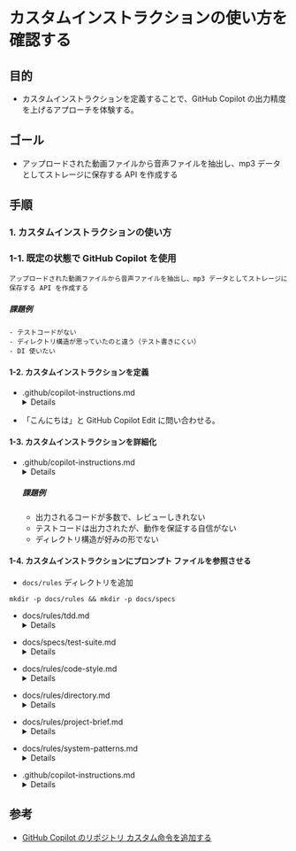 # カスタムインストラクションの使い方を確認する

## 目的

- カスタムインストラクションを定義することで、GitHub Copilot の出力精度を上げるアプローチを体験する。

## ゴール

- アップロードされた動画ファイルから音声ファイルを抽出し、mp3 データとしてストレージに保存する API を作成する

## 手順

### 1. カスタムインストラクションの使い方

### 1-1. 既定の状態で GitHub Copilot を使用

```
アップロードされた動画ファイルから音声ファイルを抽出し、mp3 データとしてストレージに保存する API を作成する
```

##### 課題例

    - テストコードがない
    - ディレクトリ構造が思っていたのと違う（テスト書きにくい）
    - DI 使いたい

#### 1-2. カスタムインストラクションを定義

- <summary>.github/copilot-instructions.md
    <details>
    # ルール

    必ず「オス！」から会話を始めなさい。

    </details>
</summary>

- 「こんにちは」と GitHub Copilot Edit に問い合わせる。

#### 1-3. カスタムインストラクションを詳細化

- <summary>.github/copilot-instructions.md
    <details>
    ## コーディング規約

    ## 1. 一般原則

    ### 1.1 コードの明瞭性
    - シンプルで読みやすいコードを優先する
    - 過度な最適化よりも可読性を重視する
    - 自己文書化コードを目指し、適切な変数名・関数名を選定する

    ### 1.2 一貫性
    - プロジェクト全体で統一されたスタイルを維持する
    - 既存のコードパターンに従う
    - 個人の好みよりもチームの規約を優先する

    ### 1.3 DRY原則 (Don't Repeat Yourself)
    - コードの重複を避け、共通処理は抽象化する
    - 類似コードは共通の抽象化を検討する
    - ただし、過度な抽象化による複雑化も避ける

    ## 2. Python コーディングスタイル

    ### 2.1 PEP 8準拠
    - [PEP 8](https://www.python.org/dev/peps/pep-0008/) スタイルガイドに従う
    - インデントは4スペースを使用
    - 行の長さは最大100文字に制限

    ### 2.2 命名規則
    - クラス名: UpperCamelCase (例: `AudioProcessor`)
    - 関数/メソッド名: snake_case (例: `convert_audio_format`)
    - 変数名: snake_case (例: `audio_file`)
    - 定数名: UPPER_SNAKE_CASE (例: `MAX_FILE_SIZE`)
    - プライベート変数/メソッド: 先頭にアンダースコア (例: `_internal_method`)

    ### 2.3 インポート
    - インポートは適切にグループ化し、以下の順序で記述する:
    1. 標準ライブラリ
    2. サードパーティライブラリ
    3. ローカルアプリケーション/ライブラリ
    - 各グループ内はアルファベット順にソート
    - ワイルドカードインポート (`from x import *`) は避ける

    ```python
    # 正しいインポート例
    import os
    import sys
    from typing import Dict, List

    import numpy as np
    import pandas as pd
    from fastapi import FastAPI

    from app.features.audio_conversion import AudioConverter
    from app.shared.utils import format_timestamp
    ```

    ### 2.4 ドキュメンテーション
    - すべての公開API、クラス、関数にはdocstringを記述する
    - Google スタイルのdocstringを使用
    - 複雑なロジックには適切なインラインコメントを付与

    ```python
    def convert_audio(input_file: str, output_format: str = "mp3") -> str:
        """音声ファイルを指定されたフォーマットに変換する.
        
        Args:
            input_file: 入力ファイルのパス
            output_format: 出力形式 (デフォルト: "mp3")
            
        Returns:
            変換後のファイルパス
            
        Raises:
            FileNotFoundError: 入力ファイルが存在しない場合
            ConversionError: 変換処理に失敗した場合
        """
        # 実装...
    ```

    ### 2.5 型ヒント
    - すべての関数とメソッドには型ヒントを使用する
    - 複雑な型は `typing` モジュールを活用する
    - 型ヒントはドキュメントとして役立つだけでなく、静的解析ツールにも活用される

    ## 3. プロジェクト固有のルール

    ### 3.1 エラー処理
    - 例外は具体的な型を使用し、汎用的な `Exception` は避ける
    - カスタム例外は `app/shared/exceptions` に定義
    - すべての例外は適切にログに記録する

    ### 3.2 ログ記録
    - システムの動作状況を把握できるよう、適切なログレベルを使用
    - ログメッセージは情報を明確に伝える内容にする
    - 個人情報や機密情報のログ出力は避ける

    ```python
    # 正しいログ記録例
    logger.info(f"File processing started: {file_id}")
    logger.error(f"Conversion failed for file {file_id}: {str(error)}")
    ```

    ### 3.3 テスト
    - すべての機能にはユニットテストを書く
    - モックを適切に使用して外部依存を分離する
    - 重要なユースケースには結合テストとE2Eテストを用意

    ### 3.4 非同期処理
    - I/O待ち時間が長い処理は非同期（async/await）を使用
    - ブロッキング処理はバックグラウンドタスクとして実行
    - 適切なタイムアウト処理を実装

    ## 4. コード品質ツール

    以下のツールを用いて継続的にコード品質を確保する:

    - **Black**: コードフォーマッタ
    - **isort**: インポート順序の最適化
    - **Flake8**: スタイルガイドの遵守チェック
    - **mypy**: 静的型チェック
    - **Pylint**: コード品質分析
    - **Bandit**: セキュリティの脆弱性スキャン

    ## 5. コードレビュー基準

    コードレビューでは以下の点に注目する:

    - 機能要件の充足
    - コーディング規約の遵守
    - アーキテクチャ設計原則の遵守
    - テストの充実度
    - エラー処理の適切さ
    - パフォーマンスへの配慮
    - セキュリティ上の懸念

    ## 6. バージョン管理

    - コミットメッセージは明確で説明的に記述
    - [Conventional Commits](https://www.conventionalcommits.org/) の形式に従う
    - 機能単位でブランチを分け、完了後にプルリクエストを作成

    ```
    feat: 音声ファイル変換機能の追加
    fix: 大容量ファイル処理時のメモリリーク修正
    docs: APIドキュメントの更新
    test: 音声認識サービスのテストケース追加
    ```
    </details>
    </summary>

    ##### 課題例

    - 出力されるコードが多数で、レビューしきれない
    - テストコードは出力されたが、動作を保証する自信がない
    - ディレクトリ構造が好みの形でない

#### 1-4. カスタムインストラクションにプロンプト ファイルを参照させる

- `docs/rules` ディレクトリを追加

```
mkdir -p docs/rules && mkdir -p docs/specs
```

- <summary>docs/rules/tdd.md
    <details>
    # テスト駆動開発 (TDD) ガイドライン

    ## 1. TDDの基本サイクル

    音声ファイル変換 API 開発プロジェクトでは、以下のTDDサイクルを採用します：

    ### Red-Green-Refactor サイクル

    1. **Red**: 失敗するテストを書く
    - 実装したい機能を明確にする
    - テストは実装前に記述し、必ず失敗することを確認する
    - テストは機能要件を明確に表現したものであること

    2. **Green**: 最小限のコードで成功させる
    - テストが通るための最小限（必要十分）のコードを実装する
    - この段階ではパフォーマンスやエレガントさより機能の正しさを優先する

    3. **Refactor**: リファクタリングする
    - コードの品質を高めるための改善を行う
    - テストは引き続き成功する状態を維持する
    - コードの重複を排除し、可読性を向上させる

    ## 2. テストの種類と役割

    ### 2.1 ユニットテスト

    - 対象: 関数、メソッド、小さなクラス
    - 目的: コードの最小単位の正確性を検証
    - 特徴: 高速に実行可能、外部依存をモック化
    - ツール: pytest
    - 場所: 各機能モジュール内の `tests` ディレクトリ

    ```python
    # 例: 音声変換サービスのユニットテスト
    def test_convert_mp4_to_mp3():
        converter = AudioConverter()
        result = converter.convert("test.mp4", "mp3")
        
        assert result.format == "mp3"
        assert result.success is True
        assert os.path.exists(result.output_path)
    ```

    ### 2.2 統合テスト

    - 対象: 複数のコンポーネントの相互作用
    - 目的: コンポーネント間の連携が正しく機能することを確認
    - 特徴: やや実行に時間がかかる、一部の外部依存を実際に使用
    - 場所: `tests/integration` ディレクトリ

    ```python
    # 例: ファイル処理と音声変換の統合テスト
    def test_file_upload_and_conversion_flow():
        # テスト用ファイルをアップロード
        file_service = FileProcessingService()
        file_id = file_service.upload(test_mp4_file)
        
        # 音声変換を実行
        converter_service = AudioConversionService()
        result = converter_service.process_file(file_id)
        
        # 検証
        assert result.status == "completed"
        assert storage_service.exists(f"{file_id}/converted.mp3")
    ```

    ### 2.3 エンドツーエンド (E2E) テスト

    - 対象: システム全体の機能
    - 目的: ユーザーの視点からのシナリオ検証
    - 特徴: 実行に時間がかかる、実際のサービスと連携
    - 場所: `tests/e2e` ディレクトリ

    ```python
    # 例: 音声ファイルアップロードから分析結果通知までのE2Eテスト
    def test_full_analysis_workflow():
        # APIクライアントをセットアップ
        client = TestClient(app)
        
        # ファイルアップロード
        with open("test_samples/conversation.mp4", "rb") as f:
            response = client.post("/api/files/upload", files={"file": f})
        
        job_id = response.json()["job_id"]
        
        # 処理完了を待機（ポーリングまたはWebhook）
        result = wait_for_completion(job_id, timeout=120)
        
        # 結果の検証
        assert result["status"] == "completed"
        assert "excel_url" in result
        assert result["notification_sent"] is True
    ```

    ## 3. テストカバレッジ方針

    - **目標カバレッジ**: コードベース全体で80%以上
    - **重要コンポーネント**: 核となるビジネスロジックは90%以上
    - **測定**: pytestとCoverageを使用
    - **レポート**: CI/CDパイプラインで自動生成

    ## 4. モックとスタブの使用ガイドライン

    ### 4.1 モックを使用するケース

    - 外部サービス（Azure Speech、Azure OpenAI等）の呼び出し
    - データベース操作
    - ファイルシステムアクセス
    - 時間依存の処理

    ### 4.2 モック実装例

    ```python
    # Azureサービスをモック化する例
    @pytest.fixture
    def mock_speech_service(monkeypatch):
        def mock_transcribe(*args, **kwargs):
            return {
                "text": "こんにちは、具合はどうですか？",
                "speaker": "veterinarian",
                "confidence": 0.95
            }
        
        monkeypatch.setattr("app.infrastructure.azure_speech.SpeechService.transcribe", 
                        mock_transcribe)
    ```

    ### 4.3 テストダブル選択指針

    - **Stub**: 単純な戻り値が必要な場合
    - **Mock**: 呼び出し回数や引数の検証が必要な場合
    - **Fake**: 軽量な代替実装が必要な場合（インメモリDBなど）
    - **Spy**: 実際の処理を行いつつ呼び出し情報も記録する場合

    ## 5. テストデータ管理

    - テストデータは `tests/fixtures` ディレクトリに格納
    - 大容量ファイルはGitに含めず、CIパイプラインで取得
    - 機密データはテスト用に匿名化したものを使用
    - フィクスチャとファクトリパターンを活用

    ```python
    @pytest.fixture
    def sample_conversation_data():
        return {
            "metadata": {
                "farm_id": "farm_123",
                "date": "2023-05-15",
                "duration": 630  # 10分30秒
            },
            "transcript": [
                {"time": 0, "speaker": "veterinarian", "text": "今日はどのような症状がありますか？"},
                {"time": 5, "speaker": "farmer", "text": "牛の食欲が昨日から落ちているんです"}
                # ...
            ]
        }
    ```

    ## 6. テスト自動化

    ### 6.1 ローカル開発環境

    - コミット前に自動実行するプリコミットフック
    - 変更されたコードに関連するテストのみ実行する機能

    ### 6.2 CI/CD パイプライン

    - プルリクエスト時に全テストを自動実行
    - テストカバレッジレポートの自動生成
    - 失敗テストの通知とレポート

    ### 6.3 実行コマンド

    ```bash
    # ユニットテストのみ実行
    pytest app/

    # 統合テストを実行
    pytest tests/integration/

    # E2Eテストを実行
    pytest tests/e2e/

    # カバレッジレポート付きで全テスト実行
    pytest --cov=app --cov-report=html
    ```

    ## 7. TDDのベストプラクティス

    ### 7.1 テストファーストの原則

    - 必ず実装前にテストを記述する
    - テストが意味のある失敗を示すことを確認してから実装に進む

    ### 7.2 FIRST原則

    - **Fast**: テストは高速に実行できること
    - **Independent**: テスト間に依存関係がないこと
    - **Repeatable**: 何度実行しても同じ結果が得られること
    - **Self-validating**: テストは自己検証可能であること
    - **Timely**: テストは実装前に書くこと

    ### 7.3 テストの表現力

    - テスト名は検証内容を明確に表現する
    - Given-When-Then パターンで条件、操作、期待結果を明確に
    - ヘルパー関数を使って複雑なセットアップを抽象化

    ```python
    def test_when_large_file_uploaded_then_chunked_processing_used():
        # Given: 大容量ファイルの準備
        large_file = create_test_file(size_mb=500)
        
        # When: ファイル処理サービスに渡す
        processor = FileProcessingService()
        result = processor.process(large_file)
        
        # Then: チャンク処理が適用されていることを確認
        assert result.processing_strategy == "chunked"
        assert len(result.chunks) > 1
    ```

    ## 8. 特定のテスト戦略

    ### 8.1 非同期コードのテスト

    ```python
    @pytest.mark.asyncio
    async def test_async_file_processing():
        processor = AsyncFileProcessor()
        result = await processor.process_file("test.mp4")
        assert result.status == "completed"
    ```

    ### 8.2 例外とエラー処理のテスト

    ```python
    def test_invalid_file_format_raises_exception():
        converter = AudioConverter()
        
        with pytest.raises(InvalidFormatError) as exc_info:
            converter.convert("test.txt", "mp3")
        
        assert "Unsupported format" in str(exc_info.value)
    ```

    ### 8.3 分岐条件のテスト

    各条件分岐を網羅するテストを作成し、すべてのパスが少なくとも1回は実行されるようにする。

    ## 9. コードレビューとテスト

    コードレビューでは以下の点を重点的に確認します：

    1. テストが機能要件を適切にカバーしているか
    2. テスト自体の品質は適切か
    3. エッジケースや例外パターンがテストされているか
    4. テストの可読性と保守性は確保されているか

    ## 10. 継続的改善

    - テスト戦略を定期的に見直し、改善する
    - 重要な障害発生時には、該当するケースのテストを追加
    - チーム内でテスト技術の共有と学習を促進
    </details>
</summary>

- <summary>docs/specs/test-suite.md
    <details>
    # テストスイート仕様書

    このドキュメントでは、サンプルプロジェクトの単体テストケースを体系的に一覧化しています。テスト駆動開発（TDD）の方針に従い、機能実装前にテストを設計・実装します。
    ## 1. ファイル処理機能のテストケース

    ### 1.1 FileService テストケース

    | テストID | テスト名 | 目的 | 入力条件 | 期待結果 | ステータス |
    |----------|---------|------|---------|---------|---------|
    | FS-001 | cleanup_old_files | 指定期間より古いファイルが正しく削除されることを検証する | 異なる更新日時のファイル（15分前、35分前、60分前）が存在する状態で30分基準でクリーンアップを実行 | 30分より古いファイル（35分前と60分前）が削除され、新しいファイル（15分前）は残る | 未実装 |
    | FS-002 | process_upload_mp4 | MP4ファイルのアップロード処理が正しく行われることを検証する | MP4形式のファイルをアップロード | ファイルがそのまま保存され、適切なレスポンスが返される | 未実装 |
    | FS-003 | process_upload_non_mp4 | 非MP4ファイルが正しく変換処理されることを検証する | AVI形式のファイルをアップロード | ファイルがMP3に変換され、適切なレスポンスが返される | 未実装 |
    | FS-004 | invalid_file_type | 未対応ファイル形式の場合にエラーが発生することを検証する | PDF形式のファイルをアップロード | InvalidFileTypeError例外が発生する | 未実装 |
    | FS-005 | file_size_limit_exceeded | サイズ制限を超えたファイルでエラーが発生することを検証する | 10GB超のファイルをアップロード | FileSizeLimitExceededErrorが発生する | 未実装 |
    | FS-006 | conversion_error_handling | ファイル変換エラー時の例外処理を検証する | 変換処理が失敗するケース | ConversionError例外が適切に発生する | 未実装 |
    | FS-007 | save_upload_file | アップロードされたファイルが正しく保存されることを検証する | UploadFileオブジェクト | ファイルが適切に保存され、ファイルサイズが返される | 未実装 |

    ## 2. 例外処理のテストケース

    ### 2.1 共通例外処理テストケース

    | テストID | テスト名 | 目的 | 入力条件 | 期待結果 | ステータス |
    |----------|---------|------|---------|---------|---------|
    | EX-001 | handle_invalid_file_type | ファイル形式例外の処理を検証する | 未対応ファイル形式 | 適切なエラーメッセージと処理が行われる | 未実装 |
    | EX-002 | handle_file_size_exceeded | ファイルサイズ超過例外の処理を検証する | サイズオーバーのファイル | 適切なエラーメッセージと処理が行われる | 未実装 |
    | EX-003 | handle_conversion_error | 変換エラー例外の処理を検証する | 変換失敗のケース | 適切なエラーメッセージと処理が行われる | 未実装 |
    | EX-004 | handle_storage_error | ストレージエラー例外の処理を検証する | ストレージアクセス失敗のケース | 適切なエラーメッセージと処理が行われる | 未実装 |
    | EX-005 | handle_transcription_error | 文字起こしエラー例外の処理を検証する | 文字起こし失敗のケース | 適切なエラーメッセージと処理が行われる | 未実装 |

    ## テスト実行手順

    テストの実行は以下のコマンドで行います：

    ```bash
    # すべてのテストを実行
    pytest

    # 特定のモジュールのテストを実行
    pytest app/features/file_processing/tests/

    # カバレッジレポートを出力
    pytest --cov=app --cov-report=html
    ```

    ## テストカバレッジ目標

    - 全体カバレッジ: 80%以上
    - 重要コンポーネント (ファイル処理): 90%以上
    - 例外処理: 100%
    </details>
</summary>

- <summary>docs/rules/code-style.md
    <details>
    # コーディング規約

    ## 1. 一般原則

    ### 1.1 コードの明瞭性
    - シンプルで読みやすいコードを優先する
    - 過度な最適化よりも可読性を重視する
    - 自己文書化コードを目指し、適切な変数名・関数名を選定する

    ### 1.2 一貫性
    - プロジェクト全体で統一されたスタイルを維持する
    - 既存のコードパターンに従う
    - 個人の好みよりもチームの規約を優先する

    ### 1.3 DRY原則 (Don't Repeat Yourself)
    - コードの重複を避け、共通処理は抽象化する
    - 類似コードは共通の抽象化を検討する
    - ただし、過度な抽象化による複雑化も避ける

    ## 2. Python コーディングスタイル

    ### 2.1 PEP 8準拠
    - [PEP 8](https://www.python.org/dev/peps/pep-0008/) スタイルガイドに従う
    - インデントは4スペースを使用
    - 行の長さは最大100文字に制限

    ### 2.2 命名規則
    - クラス名: UpperCamelCase (例: `AudioProcessor`)
    - 関数/メソッド名: snake_case (例: `convert_audio_format`)
    - 変数名: snake_case (例: `audio_file`)
    - 定数名: UPPER_SNAKE_CASE (例: `MAX_FILE_SIZE`)
    - プライベート変数/メソッド: 先頭にアンダースコア (例: `_internal_method`)

    ### 2.3 インポート
    - インポートは適切にグループ化し、以下の順序で記述する:
    1. 標準ライブラリ
    2. サードパーティライブラリ
    3. ローカルアプリケーション/ライブラリ
    - 各グループ内はアルファベット順にソート
    - ワイルドカードインポート (`from x import *`) は避ける

    ```python
    # 正しいインポート例
    import os
    import sys
    from typing import Dict, List

    import numpy as np
    import pandas as pd
    from fastapi import FastAPI

    from app.features.audio_conversion import AudioConverter
    from app.shared.utils import format_timestamp
    ```

    ### 2.4 ドキュメンテーション
    - すべての公開API、クラス、関数にはdocstringを記述する
    - Google スタイルのdocstringを使用
    - 複雑なロジックには適切なインラインコメントを付与

    ```python
    def convert_audio(input_file: str, output_format: str = "mp3") -> str:
        """音声ファイルを指定されたフォーマットに変換する.
        
        Args:
            input_file: 入力ファイルのパス
            output_format: 出力形式 (デフォルト: "mp3")
            
        Returns:
            変換後のファイルパス
            
        Raises:
            FileNotFoundError: 入力ファイルが存在しない場合
            ConversionError: 変換処理に失敗した場合
        """
        # 実装...
    ```

    ### 2.5 型ヒント
    - すべての関数とメソッドには型ヒントを使用する
    - 複雑な型は `typing` モジュールを活用する
    - 型ヒントはドキュメントとして役立つだけでなく、静的解析ツールにも活用される

    ## 3. プロジェクト固有のルール

    ### 3.1 エラー処理
    - 例外は具体的な型を使用し、汎用的な `Exception` は避ける
    - カスタム例外は `app/shared/exceptions` に定義
    - すべての例外は適切にログに記録する

    ### 3.2 ログ記録
    - システムの動作状況を把握できるよう、適切なログレベルを使用
    - ログメッセージは情報を明確に伝える内容にする
    - 個人情報や機密情報のログ出力は避ける

    ```python
    # 正しいログ記録例
    logger.info(f"File processing started: {file_id}")
    logger.error(f"Conversion failed for file {file_id}: {str(error)}")
    ```

    ### 3.3 テスト
    - すべての機能にはユニットテストを書く
    - モックを適切に使用して外部依存を分離する
    - 重要なユースケースには結合テストとE2Eテストを用意

    ### 3.4 非同期処理
    - I/O待ち時間が長い処理は非同期（async/await）を使用
    - ブロッキング処理はバックグラウンドタスクとして実行
    - 適切なタイムアウト処理を実装

    ## 4. コード品質ツール

    以下のツールを用いて継続的にコード品質を確保する:

    - **Black**: コードフォーマッタ
    - **isort**: インポート順序の最適化
    - **Flake8**: スタイルガイドの遵守チェック
    - **mypy**: 静的型チェック
    - **Pylint**: コード品質分析
    - **Bandit**: セキュリティの脆弱性スキャン

    ## 5. コードレビュー基準

    コードレビューでは以下の点に注目する:

    - 機能要件の充足
    - コーディング規約の遵守
    - アーキテクチャ設計原則の遵守
    - テストの充実度
    - エラー処理の適切さ
    - パフォーマンスへの配慮
    - セキュリティ上の懸念

    ## 6. バージョン管理

    - コミットメッセージは明確で説明的に記述
    - [Conventional Commits](https://www.conventionalcommits.org/) の形式に従う
    - 機能単位でブランチを分け、完了後にプルリクエストを作成

    ```
    feat: 音声ファイル変換機能の追加
    fix: 大容量ファイル処理時のメモリリーク修正
    docs: APIドキュメントの更新
    test: 音声認識サービスのテストケース追加
    ```
    </details>
</summary>

- <summary>docs/rules/directory.md
    <details>
    # ディレクトリ構造

    ## プロジェクト構成

    ## アプリケーションのディレクトリ構造

    ```
    app/
    ├── features/                              # 機能ごとのバーティカルスライス
    │   └── file_processing/                   # ファイル処理機能
    │       ├── controllers/                   # APIエンドポイント
    │       ├── services/                      # ビジネスロジック
    │       ├── models/                        # データモデル
    │       └── tests/                         # 機能単位のテスト
    │
    ├── shared/                                # 共通コンポーネント
    │   ├── models/                            # 共通データモデル
    │   ├── utils/                             # ユーティリティ関数
    │   ├── constants/                         # 定数定義
    │   └── exceptions/                        # カスタム例外クラス
    │
    ├── infrastructure/                        # 外部サービス連携
    │   └── storage/                           # Blobストレージ
    │
    ├── api/                                   # APIエントリポイント
    │   ├── routes/                            # ルート定義
    │   ├── middleware/                        # ミドルウェア
    │   └── startup.py                         # アプリケーション設定
    │
    └── tests/                                 # テストコード
        ├── integration/                       # 統合テスト
        └── e2e/                               # エンドツーエンドテスト
    ```

    ## バーティカルスライスアーキテクチャの特徴

    ### 機能別の独立性

    各機能（feature）は独立した垂直スライスとして実装され、以下の特徴を持ちます：

    - **自己完結性**: 各スライスは自身の責務に必要なすべてのレイヤー（コントローラー、サービス、モデル）を含む
    - **関心の分離**: 機能ごとに明確な境界を持ち、責任範囲が明確
    - **変更の局所化**: 機能変更が他の機能に影響しにくい設計

    ### チーム開発の最適化

    - 機能ごとにチームを割り当て可能
    - 並行開発の促進
    - チーム間の結合度を低減

    ### 依存関係の管理

    - 上位レベルの機能は下位レベルの機能に依存可能
    - 循環依存を避けるための明確な階層構造
    - `shared`ディレクトリで共通コンポーネントを提供

    ### テスト戦略

    - 各機能スライス内でユニットテスト
    - 機能間の連携は統合テストとE2Eテストでカバー
    - テスト可能性を高める設計

    </details>
</summary>

- <summary>docs/rules/project-brief.md
    <details>
    # プロジェクト概要と要求事項

    ## 1. 目的

    本プロジェクトは、高齢者の発話に関する動画から音声を抽出し、データとして保存することを目的としています。
    システム観点では、バーティカルスライスアーキテクチャを採用することで、各機能を独立して開発・テスト・デプロイ可能なシステムとすることを目指しています。

    ## 2. プロジェクト概要

    本システムは、以下の主要な機能を実現します。

    - ユーザー認証および認可
    - ファイル処理（添付ファイルのアップロード）
    - 音声処理（MP4等の動画ファイルをMP3モノラルに変換）

    ## 3. 主要要求事項

    ### 3.1 機能要件

    #### ファイル処理
    - MP4形式の録画ファイルをアップロード可能
    - ファイルサイズの上限は2GBまで
    - アップロード状況をフィードバックする進捗表示

    #### 音声処理
    - MP4からMP3への自動変換
    - ステレオからモノラルへの変換
    - 処理中の一時データの安全な保存

    ### 3.2 非機能要件

    #### パフォーマンス
    - 10分の録音ファイルの処理時間：5分以内
    - 同時に10件の処理をサポート
    - レスポンス時間：API呼び出し後3秒以内

    #### セキュリティ
    - すべての通信はTLS 1.3で暗号化
    - APIアクセスはOAuth 2.0で認可
    - 個人情報や機密情報の適切な取り扱い
    - アクセスログの保存と監視

    #### 可用性
    - 稼働率99.5%以上
    - 計画的メンテナンス時間外での可用性確保
    - 障害時の自動復旧機能

    #### 拡張性
    - 新たな分析アルゴリズムの追加が容易
    - ユーザー数増加に対応するスケーラビリティ
    - 他システムとの統合APIの提供

    #### 信頼性
    - データの整合性を保証するためのバックアップ体制
    - エラー発生時の適切なフォールバック処理
    - 完全な監査証跡の維持

    ## 4. ユーザー体験

    - 研究者が直感的に操作できるインターフェース設計
    - 分析結果の視覚的な表示と理解しやすいレポート形式（分析要件が決定後に実装）
    - 処理状況の透明性と予測可能性の確保

    ## 5. 技術スタック

    ### バックエンド
    - 言語: Python 3.12+
    - フレームワーク: FastAPI
    - ストレージ: Blob Storage

    ### インフラストラクチャ
    - クラウド: Microsoft Azure
    - コンテナ化: Docker, Azure Container Apps
    - CI/CD: GitHub Actions

    ## 6. 成功基準

    - ユーザー満足度調査で80%以上の肯定的評価
    - 分析処理時間の短縮（従来の手動分析と比較して80%削減）
    </details>
</summary>

- <summary>docs/rules/system-patterns.md
    <details>
    # システムパターン: 分析

    ## 音声解析 API

    ### アーキテクチャ概要

    ```mermaid
    sequenceDiagram
        actor User as ユーザー
        participant UI as Slack
        participant Controller as APIコントローラー
        participant Processing as 音声処理サービス
        participant Converter as 音声変換サービス
        participant Storage as Blob Storage
        
        User->>UI: MP4ファイルをアップロード
        UI->>Controller: ファイル送信
        Controller->>Processing: 処理開始
        Processing->>Converter: MP4→モノラルMP3変換要求
        Converter->>Storage: 変換済みファイル保存
        Storage-->>Converter: 保存完了
        Converter-->>Processing: 変換完了
        Processing-->>Controller: 処理完了
        Controller-->>UI: 結果返却
        UI-->>User: 処理完了通知
    ```

    ## アーキテクチャ設計原則

    ### 1. バーティカルスライス

    本プロジェクトではバーティカルスライスアーキテクチャを採用します。このパターンの主な特徴は：

    - 機能ごとに独立した「スライス」としてモジュール化
    - 各スライスは自身のレイヤー（コントローラー、サービス、モデル）を保持
    - 機能間の境界を明確にし、結合度を低く保つ

    ```
    ┌─────────────┐  
    │ ファイル処理  │
    ├─────────────┤
    │ コントローラ  │
    ├─────────────┤
    │ サービス     │
    ├─────────────|
    │ モデル       │
    └─────────────┘
    ```

    ### 2. クリーンアーキテクチャ

    各機能スライス内では、クリーンアーキテクチャの原則に従います：

    - **依存関係の方向**: 外部から内部へ（インフラ → インターフェース → ユースケース → エンティティ）
    - **依存性逆転の原則**: インターフェースを利用して依存方向を制御
    - **ビジネスルールの独立性**: コアロジックをフレームワークや外部ライブラリから独立させる

    ```
    ┌───────────────────────────────────────────┐
    │              エンティティ                  │
    │ (ビジネスルールとデータモデル)              │
    └───────────────┬───────────────────────────┘
                    │
    ┌───────────────▼───────────────────────────┐
    │            ユースケース                    │
    │ (アプリケーション固有のビジネスルール)       │
    └───────────────┬───────────────────────────┘
                    │
    ┌───────────────▼───────────────────────────┐
    │          インターフェースアダプター          │
    │ (コントローラー、プレゼンター、ゲートウェイ)   │
    └───────────────┬───────────────────────────┘
                    │
    ┌───────────────▼───────────────────────────┐
    │          フレームワークと外部ツール          │
    │ (データベース、フレームワーク、UI、Web等)     │
    └───────────────────────────────────────────┘
    ```

    ### 3. CQRS (Command Query Responsibility Segregation)

    状態を変更する操作（コマンド）と情報を取得する操作（クエリ）を分離します：

    - **コマンド**: ファイルアップロード、変換処理開始など
    - **クエリ**: 処理状況確認、結果取得など

    この分離により、それぞれの処理を最適化し、システムの拡張性と保守性を向上させます。
    </details>
</summary>

- <summary>.github/copilot-instructions.md
    <details>
    # ルール

    コード生成に関するルールは、[../docs/rules/](../docs/rules/)フォルダ配下に記載されています。必要に応じて参照してください。

    なお、本プロジェクトはテスト駆動開発を採用しており、必ず[../docs/rules/tdd.md](../docs/rules/tdd.md): テスト駆動開発（TDD）ガイドラインを読んで、単体テストを作成してから、本実装に入ってください。単体テストの作成にあたっては、[../docs/specs/test-suite.md](../docs/specs/test-suite.md): 単体テストケース一覧も併せて参照してください。

    以下は、それぞれのファイルの説明です。

    - [../docs/rules/code-style.md](../docs/rules/code-style.md): コーディング規約
    - [../docs/rules/directory.md](../docs/rules/directory.md): プロジェクトのディレクトリ構成
    - [../docs/rules/project-brief.md](../docs/rules/project-brief.md): プロダクトの目的やユーザーに提供する価値（なぜこのプロジェクトが存在し、何を解決するか）
    - [../docs/rules/system-patterns.md](../docs/rules/system-patterns.md): アプリケーションアーキテクチャ
    - [../docs/rules/tdd.md](../docs/rules/tdd.md): テスト駆動開発（TDD）ガイドライン
    - [../docs/specs/test-suite.md](../docs/specs/test-suite.md): 単体テストケース一覧
    </details>
</summary>

## 参考

- [GitHub Copilot のリポジトリ カスタム命令を追加する](https://docs.github.com/ja/copilot/customizing-copilot/adding-repository-custom-instructions-for-github-copilot#writing-effective-repository-custom-instructions)